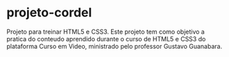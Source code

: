 # projeto-cordel
 Projeto para treinar HTML5 e CSS3.
 Este projeto tem como objetivo a pratica do conteudo aprendido durante o curso de HTML5 e CSS3 do plataforma Curso em Video, ministrado pelo professor Gustavo Guanabara.
